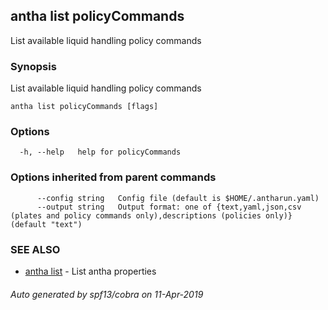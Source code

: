 ## antha list policyCommands

List available liquid handling policy commands

### Synopsis

List available liquid handling policy commands

```
antha list policyCommands [flags]
```

### Options

```
  -h, --help   help for policyCommands
```

### Options inherited from parent commands

```
      --config string   Config file (default is $HOME/.antharun.yaml)
      --output string   Output format: one of {text,yaml,json,csv (plates and policy commands only),descriptions (policies only)} (default "text")
```

### SEE ALSO

* [antha list](antha_list.md)	 - List antha properties

###### Auto generated by spf13/cobra on 11-Apr-2019
